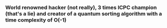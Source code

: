 ### World renowned hacker (not really), 3 times ICPC champion (that's a lie) and creator of a quantum sorting algorithm with a time complexity of O(-1) 

